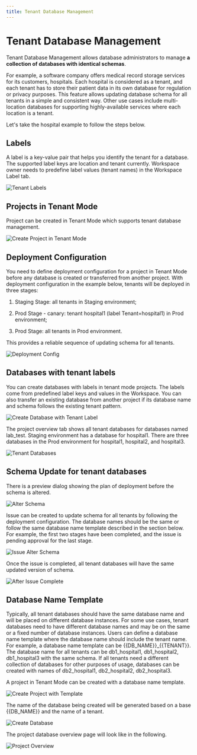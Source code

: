 ```yaml
---
title: Tenant Database Management
---
```


# Tenant Database Management

Tenant Database Management allows database administrators to manage **a collection of databases with identical schemas**.

For example, a software company offers medical record storage services for its customers, hospitals. Each hospital is considered as a tenant, and each tenant has to store their patient data in its own database for regulation or privacy purposes. This feature allows updating database schema for all tenants in a simple and consistent way. Other use cases include multi-location databases for supporting highly-available services where each location is a tenant.

Let's take the hospital example to follow the steps below.

## **Labels**

A label is a key-value pair that helps you identify the tenant for a database. The supported label keys are location and tenant currently. Workspace owner needs to predefine label values (tenant names) in the Workspace Label tab.

![Tenant Labels](/static/docs-assets/tntdbmngmt-tenant-labels.png)

## **Projects in Tenant Mode**

Project can be created in Tenant Mode which supports tenant database management.

![Create Project in Tenant Mode](/static/docs-assets/tntdbmngmt-create-project-in-tenant-mode.png)

## **Deployment Configuration**

You need to define deployment configuration for a project in Tenant Mode before any database is created or transferred from another project. With deployment configuration in the example below, tenants will be deployed in three stages:

1. Staging Stage: all tenants in Staging environment;

2. Prod Stage - canary: tenant hospital1 (label Tenant=hospital1) in Prod environment;

3. Prod Stage: all tenants in Prod environment.

This provides a reliable sequence of updating schema for all tenants.

![Deployment Config](/static/docs-assets/tntdbmngmt-deployment-config.png)

## **Databases with tenant labels**

You can create databases with labels in tenant mode projects. The labels come from predefined label keys and values in the Workspace. You can also transfer an existing database from another project if its database name and schema follows the existing tenant pattern.

![Create Database with Tenant Label](/static/docs-assets/tntdbmngmt-create-database-with-tenant-label.png)

The project overview tab shows all tenant databases for databases named lab_test. Staging environment has a database for hospital1. There are three databases in the Prod environment for hospital1, hospital2, and hospital3.

![Tenant Databases](/static/docs-assets/tntdbmngmt-tenant-databases.png)

## **Schema Update for tenant databases**

There is a preview dialog showing the plan of deployment before the schema is altered.

![Alter Schema](/static/docs-assets/tntdbmngmt-alter-schema.png)

Issue can be created to update schema for all tenants by following the deployment configuration. The database names should be the same or follow the same database name template described in the section below. For example, the first two stages have been completed, and the issue is pending approval for the last stage.

![Issue Alter Schema](/static/docs-assets/tntdbmngmt-issue-alter-schema.png)

Once the issue is completed, all tenant databases will have the same updated version of schema.

![After Issue Complete](/static/docs-assets/tntdbmngmt-after-issue-complete.png)

## Database Name Template

Typically, all tenant databases should have the same database name and will be placed on different database instances. For some use cases, tenant databases need to have different database names and may be on the same or a fixed number of database instances. Users can define a database name template where the database name should include the tenant name. For example, a database name template can be \{{DB_NAME\}}\_\{{TENANT\}}. The database name for all tenants can be db1_hospital1, db1_hospital2, db1_hospital3 with the same schema. If all tenants need a different collection of databases for other purposes of usage, databases can be created with names of db2_hospital1, db2_hospital2, db2_hospital3.

A project in Tenant Mode can be created with a database name template.

![Create Project with Template](/static/docs-assets/tntdbmngmt-create-project-with-template.png)

The name of the database being created will be generated based on a base \{{DB_NAME\}} and the name of a tenant.

![Create Database](/static/docs-assets/tntdbmngmt-create-database-with-template.png)

The project database overview page will look like in the following.

![Project Overview](/static/docs-assets/tntdbmngmt-project-overview.png)
